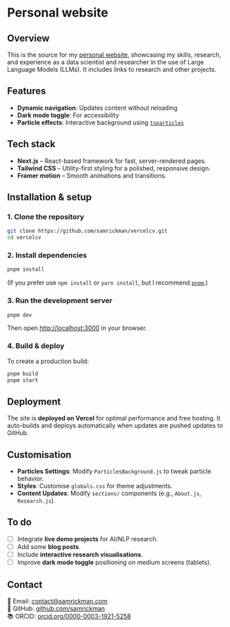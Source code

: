 # Personal website

## Overview

This is the source for my [personal website](https://www.samrickman.com/), showcasing my skills, research, and experience as a data scientist and researcher in the use of Large Language Models (LLMs). It includes links to research and other projects.

## Features

- **Dynamic navigation**: Updates content without reloading
- **Dark mode toggle**: For accessibility
- **Particle effects**: Interactive background using [`tsparticles`](https://github.com/tsparticles/tsparticles)

## Tech stack

- **Next.js** – React-based framework for fast, server-rendered pages.
- **Tailwind CSS** – Utility-first styling for a polished, responsive design.
- **Framer motion** – Smooth animations and transitions.

## Installation & setup

### **1. Clone the repository**
```sh
git clone https://github.com/samrickman/vercelcv.git
cd vercelcv
```

### **2. Install dependencies**
```sh
pnpm install
```
(If you prefer use `npm install` or `yarn install`, but I recommend [`pnpm`](https://pnpm.io/).)

### **3. Run the development server**
```sh
pnpm dev
```
Then open [http://localhost:3000](http://localhost:3000) in your browser.

### **4. Build & deploy**
To create a production build:
```sh
pnpm build
pnpm start
```

## Deployment

The site is **deployed on Vercel** for optimal performance and free hosting. It auto-builds and deploys automatically when updates are pushed updates to GitHub.

## Customisation

- **Particles Settings**: Modify `ParticlesBackground.js` to tweak particle behavior.
- **Styles**: Customise `globals.css` for theme adjustments.
- **Content Updates**: Modify `sections/` components (e.g., `About.js`, `Research.js`).

## To do

- [ ] Integrate **live demo projects** for AI/NLP research.
- [ ] Add some **blog posts**.
- [ ] Include **interactive research visualisations**.
- [ ] Improve **dark mode toggle** positioning on medium screens (tablets).

## Contact

📧 Email: [contact@samrickman.com](mailto:contact@samrickman.com)  
🐙 GitHub: [github.com/samrickman](https://github.com/samrickman)  
📚 ORCID: [orcid.org/0000-0003-1921-5258](https://orcid.org/0000-0003-1921-5258)  
